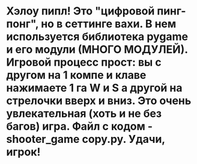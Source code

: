 # Хэлоу пипл! Это "цифровой пинг-понг", но в сеттинге вахи. В нем используется библиотека pygame и его модули (МНОГО МОДУЛЕЙ). Игровой процесс прост: вы с другом на 1 компе и клаве нажимаете 1 га W и S а другой на стрелочки вверх и вниз. Это очень увлекательная (хоть и не без багов) игра. Файл с кодом - shooter_game copy.py. Удачи, игрок!
